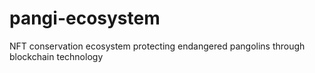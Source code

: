 # pangi-ecosystem
NFT conservation ecosystem protecting endangered pangolins through blockchain technology

